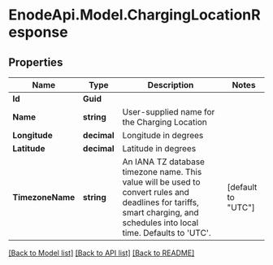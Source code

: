# EnodeApi.Model.ChargingLocationResponse

## Properties

Name | Type | Description | Notes
------------ | ------------- | ------------- | -------------
**Id** | **Guid** |  | 
**Name** | **string** | User-supplied name for the Charging Location | 
**Longitude** | **decimal** | Longitude in degrees | 
**Latitude** | **decimal** | Latitude in degrees | 
**TimezoneName** | **string** | An IANA TZ database timezone name. This value will be used to convert rules and deadlines for tariffs, smart charging, and schedules into local time. Defaults to &#39;UTC&#39;. | [default to "UTC"]

[[Back to Model list]](../README.md#documentation-for-models) [[Back to API list]](../README.md#documentation-for-api-endpoints) [[Back to README]](../README.md)

